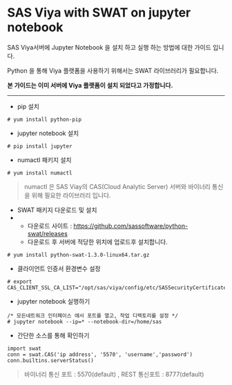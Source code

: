 # SAS Viya with SWAT on jupyter notebook

SAS Viya서버에 Jupyter Notebook 을 설치 하고 실행 하는 방법에 대한 가이드 입니다.

Python 을 통해 Viya 플랫폼을 사용하기 위해서는 SWAT 라이브러리가 필요합니다.

**본 가이드는 이미 서버에 Viya 플랫폼이 설치 되었다고 가정합니다.**

------

- pip 설치

```
# yum install python-pip
```

- jupyter notebook 설치

```
# pip install jupyter
```

- numactl 패키지 설치

```
# yum install numactl
```

> numactl 은 SAS Viay의 CAS(Cloud Analytic Server) 서버와 바이너리 통신을 위해 필요한 라이브러리 입니다.

- SWAT 패키지 다운로드 및 설치
- - 다운로드 사이트 : <https://github.com/sassoftware/python-swat/releases>
  - 다운로드 후 서버에 적당한 위치에 업로드후 설치합니다.

```
# yum install python-swat-1.3.0-linux64.tar.gz
```

- 클라이언트 인증서 환경변수 설정

```
# export CAS_CLIENT_SSL_CA_LIST="/opt/sas/viya/config/etc/SASSecurityCertificateFramework/cacerts/trustedcerts.pem"
```

- jupyter notebook 실행하기

```
/* 모든네트워크 인터페이스 에서 포트를 열고, 작업 디렉토리를 설정 */
# jupyter notebook --ip=* --notebook-dir=/home/sas
```

- 간단한 소스를 통해 확인하기

```
import swat
conn = swat.CAS('ip address', '5570', 'username','password')
conn.builtins.serverStatus()
```

> 바이너리 통신 포트 : 5570(default) , REST 통신포트 : 8777(default)